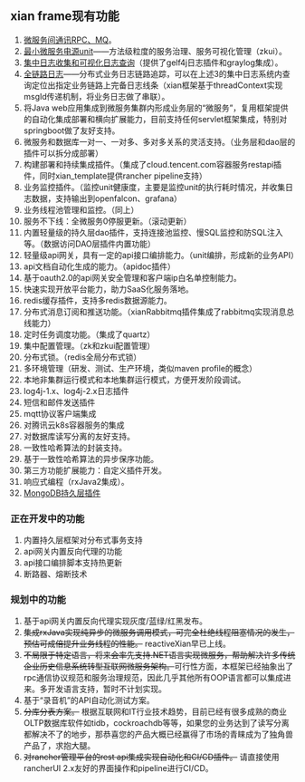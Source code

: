 ## xian frame现有功能
1. [微服务间通讯RPC、MQ](rpc/README.md)。
2. [最小微服务电源unit](unit/unit.md)——方法级粒度的服务治理、服务可视化管理（zkui）。
3. [集中日志收集和可视化日志查询](centralized-log/README.md)（提供了gelf4j日志插件和graylog集成）。
4. [全链路日志](call-chain/README.md)——分布式业务日志链路追踪，可以在上述3的集中日志系统内查询定位出指定业务链路上完备日志线条（xian框架基于threadContext实现msgId传递机制，将业务日志做了串联）。
5. 将Java web应用集成到微服务集群内形成业务层的“微服务”，复用框架提供的自动化集成部署和横向扩展能力，目前支持任何servlet框架集成，特别对springboot做了友好支持。
6. 微服务和数据库一对一、一对多、多对多关系的灵活支持。（业务层和dao层的插件可以拆分成部署）
7. 构建部署和持续集成插件。（集成了cloud.tencent.com容器服务restapi插件，同时xian_template提供rancher pipeline支持）
8. 业务监控插件。（监控unit健康度，主要是监控unit的执行耗时情况，并收集日志数据，支持输出到openfalcon、grafana）
9. 业务线程池管理和监控。（同上）
10. 服务不下线：全微服务0停服更新。（滚动更新）
11. 内置轻量级的持久层dao插件，支持连接池监控、慢SQL监控和防SQL注入等。（数据访问DAO层插件内置功能）
12. 轻量级api网关，具有一定的api接口编排能力。（unit编排，形成新的业务API）
13. api文档自动化生成的能力。（apidoc插件）
14. 基于oauth2.0的api网关安全管理和客户端ip白名单控制能力。
15. 快速实现开放平台能力，助力SaaS化服务落地。
16. redis缓存插件，支持多redis数据源能力。
17. 分布式消息订阅和推送功能。（xianRabbitmq插件集成了rabbitmq实现消息总线能力）
18. 定时任务调度功能。（集成了quartz）
19. 集中配置管理。（zk和zkui配置管理）
20. 分布式锁。（redis全局分布式锁）
21. 多环境管理（研发、测试、生产环境，类似maven profile的概念）
22. 本地非集群运行模式和本地集群运行模式，方便开发阶段调试。
23. log4j-1.x、log4j-2.x日志插件
24. 短信和邮件发送插件
25. mqtt协议客户端集成
26. 对腾讯云k8s容器服务的集成
27. 对数据库读写分离的友好支持。
28. 一致性哈希算法的封装支持。
29. 基于一致性哈希算法的异步保序功能。
31. 第三方功能扩展能力：自定义插件开发。
32. 响应式编程（rxJava2集成）。
33. [MongoDB持久层插件](/xian-dao/xian-mongodbdao/xian-mongodbdao-sync/README.md)

### 正在开发中的功能
1. 内置持久层框架对分布式事务支持
2. api网关内置反向代理的功能
3. api接口编排脚本支持热更新
4. 断路器、熔断技术

### 规划中的功能
1. 基于api网关内置反向代理实现灰度/蓝绿/红黑发布。
2. ~~集成rxJava实现纯异步的微服务调用模式，可完全杜绝线程阻塞情况的发生，预估可成倍提升业务线程的性能。~~ reactiveXian早已上线。
3. ~~不局限于特定语言，将来会率先支持.NET语言实现微服务，帮助解决许多传统企业历史信息系统转型互联网微服务架构。~~可行性方面，本框架已经抽象出了rpc通信协议规范和服务治理规范，因此几乎其他所有OOP语言都可以集成进来。多开发语言支持，暂时不计划实现。
4. 基于“录音机”的API自动化测试方案。
5. ~~分库分表方案。~~ 根据互联网和IT行业技术趋势，目前已经有很多成熟的商业OLTP数据库软件如tidb，cockroachdb等等，如果您的业务达到了读写分离都解决不了的地步，那恭喜您的产品大概已经赢得了市场的青睐成为了独角兽产品了，求抱大腿。
6. ~~对rancher管理平台的rest api集成实现自动化和CI/CD插件。~~ 请直接使用rancherUI 2.x友好的界面操作和pipeline进行CI/CD。
